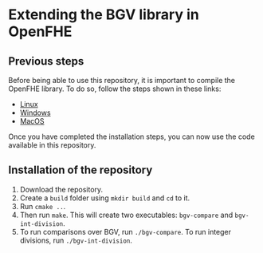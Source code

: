 # Extending the BGV library in OpenFHE

## Previous steps

Before being able to use this repository, it is important to compile the OpenFHE library. To do so, follow the steps shown in these links:

- [Linux](https://openfhe-development.readthedocs.io/en/latest/sphinx_rsts/intro/installation/linux.html)
- [Windows](https://openfhe-development.readthedocs.io/en/latest/sphinx_rsts/intro/installation/windows.html)
- [MacOS](https://openfhe-development.readthedocs.io/en/latest/sphinx_rsts/intro/installation/macos.html)

Once you have completed the installation steps, you can now use the code available in this repository.

## Installation of the repository

1. Download the repository.
2. Create a `build` folder using `mkdir build` and `cd` to it.
3. Run `cmake ..`.
4. Then run `make`. This will create two executables: `bgv-compare` and `bgv-int-division`.
5. To run comparisons over BGV, run `./bgv-compare`. To run integer divisions, run `./bgv-int-division`.
